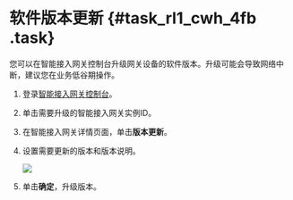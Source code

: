 # 软件版本更新 {#task_rl1_cwh_4fb .task}

您可以在智能接入网关控制台升级网关设备的软件版本。升级可能会导致网络中断，建议您在业务低谷期操作。

1.  登录[智能接入网关控制台](https://smartag.console.aliyun.com/sag/)。 
2.  单击需要升级的智能接入网关实例ID。 
3.  在智能接入网关详情页面，单击**版本更新**。 
4.  设置需要更新的版本和版本说明。 

    ![](http://static-aliyun-doc.oss-cn-hangzhou.aliyuncs.com/assets/img/24396/155425688514247_zh-CN.png)

5.  单击**确定**，升级版本。 

